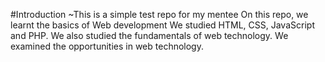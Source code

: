#Introduction
~This is a simple test repo for my mentee
On this repo, we learnt the basics of Web development
We studied HTML, CSS, JavaScript and PHP.
We also studied the fundamentals of web technology.
We examined the opportunities in web technology.
